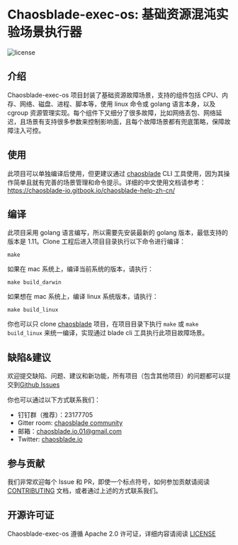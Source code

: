 # Chaosblade-exec-os: 基础资源混沌实验场景执行器
![license](https://img.shields.io/github/license/chaosblade-io/chaosblade.svg)

## 介绍
Chaosblade-exec-os 项目封装了基础资源故障场景，支持的组件包括 CPU、内存、网络、磁盘、进程、脚本等，使用 linux 命令或 golang 语言本身，以及 cgroup 资源管理实现。每个组件下又细分了很多故障，比如网络丢包、网络延迟，且场景有支持很多参数来控制影响面，且每个故障场景都有兜底策略，保障故障注入可控。

## 使用
此项目可以单独编译后使用，但更建议通过 [chaosblade](https://github.com/chaosblade-io/chaosblade) CLI 工具使用，因为其操作简单且就有完善的场景管理和命令提示。详细的中文使用文档请参考：https://chaosblade-io.gitbook.io/chaosblade-help-zh-cn/

## 编译
此项目采用 golang 语言编写，所以需要先安装最新的 golang 版本，最低支持的版本是 1.11。Clone 工程后进入项目目录执行以下命令进行编译：
```shell script
make
```
如果在 mac 系统上，编译当前系统的版本，请执行：
```shell script
make build_darwin
```
如果想在 mac 系统上，编译 linux 系统版本，请执行：
```shell script
make build_linux
```
你也可以只 clone [chaosblade](https://github.com/chaosblade-io/chaosblade) 项目，在项目目录下执行 `make` 或 `make build_linux` 来统一编译，实现通过 blade cli 工具执行此项目故障场景。

## 缺陷&建议
欢迎提交缺陷、问题、建议和新功能，所有项目（包含其他项目）的问题都可以提交到[Github Issues](https://github.com/chaosblade-io/chaosblade/issues) 

你也可以通过以下方式联系我们：
* 钉钉群（推荐）：23177705
* Gitter room: [chaosblade community](https://gitter.im/chaosblade-io/community)
* 邮箱：chaosblade.io.01@gmail.com
* Twitter: [chaosblade.io](https://twitter.com/ChaosbladeI)

## 参与贡献
我们非常欢迎每个 Issue 和 PR，即使一个标点符号，如何参加贡献请阅读 [CONTRIBUTING](CONTRIBUTING.md) 文档，或者通过上述的方式联系我们。

## 开源许可证
Chaosblade-exec-os 遵循 Apache 2.0 许可证，详细内容请阅读 [LICENSE](LICENSE)

